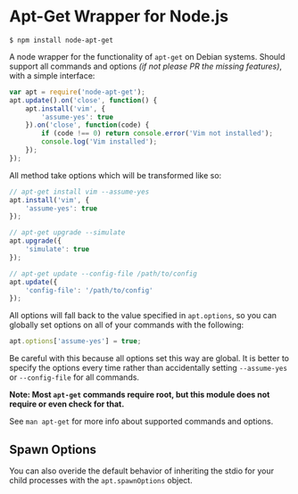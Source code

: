# Apt-Get Wrapper for Node.js

```
$ npm install node-apt-get
```

A node wrapper for the functionality of `apt-get` on Debian systems.  Should support all commands and options *(if not please PR the missing features)*, with a simple interface:

```javascript
var apt = require('node-apt-get');
apt.update().on('close', function() {
	apt.install('vim', {
		'assume-yes': true
	}).on('close', function(code) {
		if (code !== 0) return console.error('Vim not installed');
		console.log('Vim installed');
	});
});
```

All method take options which will be transformed like so:

```javascript
// apt-get install vim --assume-yes
apt.install('vim', {
	'assume-yes': true
});

// apt-get upgrade --simulate
apt.upgrade({
	'simulate': true
});

// apt-get update --config-file /path/to/config
apt.update({
	'config-file': '/path/to/config'
});
```

All options will fall back to the value specified in `apt.options`, so you can globally set options on all of your commands with the following:

```javascript
apt.options['assume-yes'] = true;
```

Be careful with this because all options set this way are global.  It is better to specify the options every time rather than accidentally setting `--assume-yes` or `--config-file` for all commands.

**Note: Most `apt-get` commands require root, but this module does not require or even check for that.**

See `man apt-get` for more info about supported commands and options.

## Spawn Options

You can also overide the default behavior of inheriting the stdio for your child processes with the `apt.spawnOptions` object.
